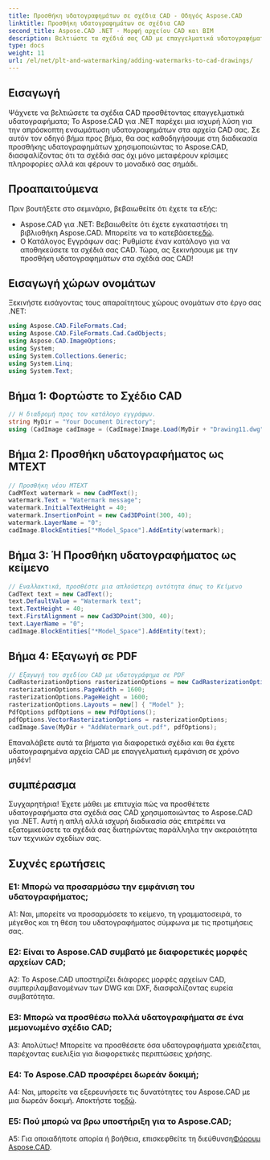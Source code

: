 ```yaml
---
title: Προσθήκη υδατογραφημάτων σε σχέδια CAD - Οδηγός Aspose.CAD
linktitle: Προσθήκη υδατογραφημάτων σε σχέδια CAD
second_title: Aspose.CAD .NET - Μορφή αρχείου CAD και BIM
description: Βελτιώστε τα σχέδιά σας CAD με επαγγελματικά υδατογραφήματα χρησιμοποιώντας το Aspose.CAD για .NET. Ακολουθήστε τον βήμα προς βήμα οδηγό μας για εξατομικευμένα και ελκυστικά σχέδια.
type: docs
weight: 11
url: /el/net/plt-and-watermarking/adding-watermarks-to-cad-drawings/
---
```

## Εισαγωγή

Ψάχνετε να βελτιώσετε τα σχέδια CAD προσθέτοντας επαγγελματικά υδατογραφήματα; Το Aspose.CAD για .NET παρέχει μια ισχυρή λύση για την απρόσκοπτη ενσωμάτωση υδατογραφημάτων στα αρχεία CAD σας. Σε αυτόν τον οδηγό βήμα προς βήμα, θα σας καθοδηγήσουμε στη διαδικασία προσθήκης υδατογραφημάτων χρησιμοποιώντας το Aspose.CAD, διασφαλίζοντας ότι τα σχέδιά σας όχι μόνο μεταφέρουν κρίσιμες πληροφορίες αλλά και φέρουν το μοναδικό σας σημάδι.

## Προαπαιτούμενα

Πριν βουτήξετε στο σεμινάριο, βεβαιωθείτε ότι έχετε τα εξής:
-  Aspose.CAD για .NET: Βεβαιωθείτε ότι έχετε εγκαταστήσει τη βιβλιοθήκη Aspose.CAD. Μπορείτε να το κατεβάσετε[εδώ](https://releases.aspose.com/cad/net/).
- Ο Κατάλογος Εγγράφων σας: Ρυθμίστε έναν κατάλογο για να αποθηκεύσετε τα σχέδιά σας CAD.
Τώρα, ας ξεκινήσουμε με την προσθήκη υδατογραφημάτων στα σχέδιά σας CAD!

## Εισαγωγή χώρων ονομάτων

Ξεκινήστε εισάγοντας τους απαραίτητους χώρους ονομάτων στο έργο σας .NET:

```csharp
using Aspose.CAD.FileFormats.Cad;
using Aspose.CAD.FileFormats.Cad.CadObjects;
using Aspose.CAD.ImageOptions;
using System;
using System.Collections.Generic;
using System.Linq;
using System.Text;
```

## Βήμα 1: Φορτώστε το Σχέδιο CAD

```csharp
// Η διαδρομή προς τον κατάλογο εγγράφων.
string MyDir = "Your Document Directory";
using (CadImage cadImage = (CadImage)Image.Load(MyDir + "Drawing11.dwg")) {
```

## Βήμα 2: Προσθήκη υδατογραφήματος ως MTEXT

```csharp
// Προσθήκη νέου MTEXT
CadMText watermark = new CadMText();
watermark.Text = "Watermark message";
watermark.InitialTextHeight = 40;
watermark.InsertionPoint = new Cad3DPoint(300, 40);
watermark.LayerName = "0";
cadImage.BlockEntities["*Model_Space"].AddEntity(watermark);
```

## Βήμα 3: Ή Προσθήκη υδατογραφήματος ως κείμενο

```csharp
// Εναλλακτικά, προσθέστε μια απλούστερη οντότητα όπως το Κείμενο
CadText text = new CadText();
text.DefaultValue = "Watermark text";
text.TextHeight = 40;
text.FirstAlignment = new Cad3DPoint(300, 40);
text.LayerName = "0";
cadImage.BlockEntities["*Model_Space"].AddEntity(text);
```

## Βήμα 4: Εξαγωγή σε PDF

```csharp
// Εξαγωγή του σχεδίου CAD με υδατογράφημα σε PDF
CadRasterizationOptions rasterizationOptions = new CadRasterizationOptions();
rasterizationOptions.PageWidth = 1600;
rasterizationOptions.PageHeight = 1600;
rasterizationOptions.Layouts = new[] { "Model" };
PdfOptions pdfOptions = new PdfOptions();
pdfOptions.VectorRasterizationOptions = rasterizationOptions;
cadImage.Save(MyDir + "AddWatermark_out.pdf", pdfOptions);
```

Επαναλάβετε αυτά τα βήματα για διαφορετικά σχέδια και θα έχετε υδατογραφημένα αρχεία CAD με επαγγελματική εμφάνιση σε χρόνο μηδέν!

## συμπέρασμα

Συγχαρητήρια! Έχετε μάθει με επιτυχία πώς να προσθέτετε υδατογραφήματα στα σχέδιά σας CAD χρησιμοποιώντας το Aspose.CAD για .NET. Αυτή η απλή αλλά ισχυρή διαδικασία σάς επιτρέπει να εξατομικεύσετε τα σχέδιά σας διατηρώντας παράλληλα την ακεραιότητα των τεχνικών σχεδίων σας.

## Συχνές ερωτήσεις

### Ε1: Μπορώ να προσαρμόσω την εμφάνιση του υδατογραφήματος;

A1: Ναι, μπορείτε να προσαρμόσετε το κείμενο, τη γραμματοσειρά, το μέγεθος και τη θέση του υδατογραφήματος σύμφωνα με τις προτιμήσεις σας.

### Ε2: Είναι το Aspose.CAD συμβατό με διαφορετικές μορφές αρχείων CAD;

A2: Το Aspose.CAD υποστηρίζει διάφορες μορφές αρχείων CAD, συμπεριλαμβανομένων των DWG και DXF, διασφαλίζοντας ευρεία συμβατότητα.

### Ε3: Μπορώ να προσθέσω πολλά υδατογραφήματα σε ένα μεμονωμένο σχέδιο CAD;

Α3: Απολύτως! Μπορείτε να προσθέσετε όσα υδατογραφήματα χρειάζεται, παρέχοντας ευελιξία για διαφορετικές περιπτώσεις χρήσης.

### Ε4: Το Aspose.CAD προσφέρει δωρεάν δοκιμή;

A4: Ναι, μπορείτε να εξερευνήσετε τις δυνατότητες του Aspose.CAD με μια δωρεάν δοκιμή. Αποκτήστε το[εδώ](https://releases.aspose.com/).

### Ε5: Πού μπορώ να βρω υποστήριξη για το Aspose.CAD;

 A5: Για οποιαδήποτε απορία ή βοήθεια, επισκεφθείτε τη διεύθυνση[Φόρουμ Aspose.CAD](https://forum.aspose.com/c/cad/19).